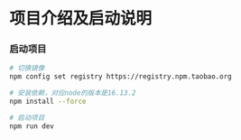 # 项目介绍及启动说明

<!--
 * @Description: 
 * @Author: Rabbiter
 * @Date: 2023-03-05 20:17:11
-->
### 启动项目
``` bash
# 切换镜像
npm config set registry https://registry.npm.taobao.org

# 安装依赖，对应node的版本是16.13.2
npm install --force

# 启动项目
npm run dev